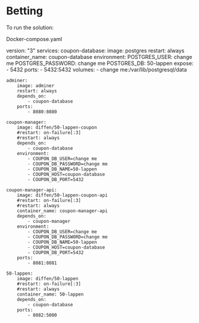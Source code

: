 # Betting
To run the solution:

Docker-compose.yaml

version: "3"
services:
    coupon-database:
        image: postgres
        restart: always
        container_name: coupon-database
        environment:
            POSTGRES_USER: change me
            POSTGRES_PASSWORD: change me
            POSTGRES_DB: 50-lappen
        expose:
            - 5432
        ports: 
            - 5432:5432
        volumes:
            - change me:/var/lib/postgresql/data

    adminer:
        image: adminer
        restart: always
        depends_on:
            - coupon-database
        ports:
            - 8080:8080

    coupon-manager:
        image: diffen/50-lappen-coupon
        #restart: on-failure[:3]
        #restart: always
        depends_on: 
            - coupon-database
        environment:
            - COUPON_DB_USER=change me
            - COUPON_DB_PASSWORD=change me
            - COUPON_DB_NAME=50-lappen
            - COUPON_HOST=coupon-database
            - COUPON_DB_PORT=5432

    coupon-manager-api:
        image: diffen/50-lappen-coupon-api
        #restart: on-failure[:3]
        #restart: always
        container_name: coupon-manager-api
        depends_on: 
            - coupon-manager
        environment:
            - COUPON_DB_USER=change me
            - COUPON_DB_PASSWORD=change me
            - COUPON_DB_NAME=50-lappen
            - COUPON_HOST=coupon-database
            - COUPON_DB_PORT=5432
        ports:
            - 8081:8081

    50-lappen:
        image: diffen/50-lappen
        #restart: on-failure[:3]
        #restart: always
        container_name: 50-lappen
        depends_on: 
            - coupon-database
        ports:
            - 8082:5000